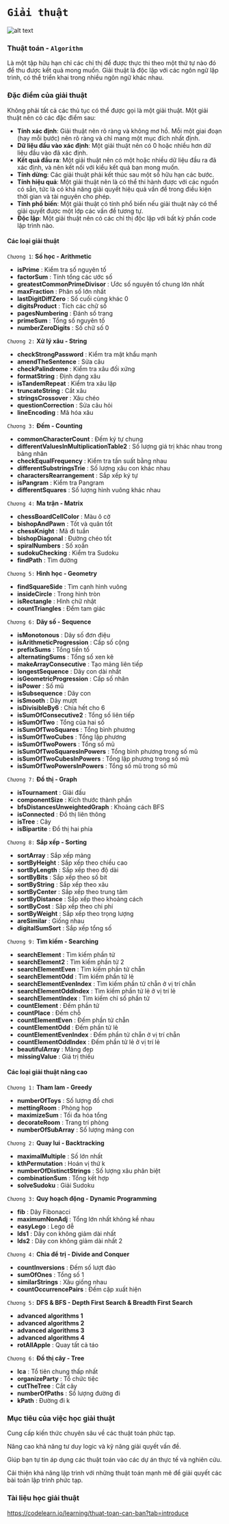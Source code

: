 # `Giải thuật`
![alt text](image.png)
### **Thuật toán - `Algorithm`**
Là một tập hữu hạn chỉ các chỉ thị để được thực thi theo một thứ tự nào đó để thu được kết quả mong muốn. Giải thuật là độc lập với các ngôn ngữ lập trình, có thể triển khai trong nhiều ngôn ngữ khác nhau.

### Đặc điểm của giải thuật
Không phải tất cả các thủ tục có thể được gọi là một giải thuật. Một giải thuật nên có các đặc điểm sau:

- **Tính xác định**: Giải thuật nên rõ ràng và không mơ hồ. Mỗi một giai đoạn (hay mỗi bước) nên rõ ràng và chỉ mang một mục đích nhất định.
- **Dữ liệu đầu vào xác định**: Một giải thuật nên có 0 hoặc nhiều hơn dữ liệu đầu vào đã xác định.
- **Kết quả đầu ra**: Một giải thuật nên có một hoặc nhiều dữ liệu đầu ra đã xác định, và nên kết nối với kiểu kết quả bạn mong muốn.
- **Tính dừng**: Các giải thuật phải kết thúc sau một số hữu hạn các bước.
- **Tính hiệu quả**: Một giải thuật nên là có thể thi hành được với các nguồn có sẵn, tức là có khả năng giải quyết hiệu quả vấn đề trong điều kiện thời gian và tài nguyên cho phép.
- **Tính phổ biến**: Một giải thuật có tính phổ biến nếu giải thuật này có thể giải quyết được một lớp các vấn đề tương tự.
- **Độc lập**: Một giải thuật nên có các chỉ thị độc lập với bất kỳ phần code lập trình nào.


#### **Các loại giải thuật**
`Chương 1`: **Số học - Arithmetic**
- **isPrime** : Kiểm tra số nguyên tố
- **factorSum** : Tính tổng các ước số
- **greatestCommonPrimeDivisor** : Ước số nguyên tố chung lớn nhất
- **maxFraction** : Phân số lớn nhất
- **lastDigitDiffZero** : Số cuối cùng khác 0
- **digitsProduct** : Tích các chữ số
- **pagesNumbering** : Đánh số trang
- **primeSum** : Tổng số nguyên tố
- **numberZeroDigits** : Số chữ số 0

`Chương 2:` **Xử lý xâu - String**
- **checkStrongPassword** : Kiểm tra mật khẩu mạnh
- **amendTheSentence** : Sửa câu
- **checkPalindrome** : Kiểm tra xâu đối xứng
- **formatString** : Định dạng xâu
- **isTandemRepeat** : Kiểm tra xâu lặp
- **truncateString** : Cắt xâu
- **stringsCrossover** : Xâu chéo
- **questionCorrection** : Sửa câu hỏi
- **lineEncoding** : Mã hóa xâu

`Chương 3:` **Đếm - Counting**
- **commonCharacterCount** : Đếm ký tự chung
- **differentValuesInMultiplicationTable2** : Số lượng giá trị khác nhau trong bảng nhân
- **checkEqualFrequency** : Kiểm tra tần suất bằng nhau
- **differentSubstringsTrie** : Số lượng xâu con khác nhau
- **charactersRearrangement** : Sắp xếp ký tự
- **isPangram** : Kiểm tra Pangram
- **differentSquares** : Số lượng hình vuông khác nhau

`Chương 4:` **Ma trận - Matrix**
- **chessBoardCellColor** : Màu ô cờ
- **bishopAndPawn** : Tốt và quân tốt
- **chessKnight** : Mã đi tuần
- **bishopDiagonal** : Đường chéo tốt
- **spiralNumbers** : Số xoắn
- **sudokuChecking** : Kiểm tra Sudoku
- **findPath** : Tìm đường

`Chương 5:` **Hình học - Geometry**
- **findSquareSide** : Tìm cạnh hình vuông
- **insideCircle** : Trong hình tròn
- **isRectangle** : Hình chữ nhật
- **countTriangles** : Đếm tam giác

`Chương 6:` **Dãy số - Sequence**
- **isMonotonous** : Dãy số đơn điệu
- **isArithmeticProgression** : Cấp số cộng
- **prefixSums** : Tổng tiền tố
- **alternatingSums** : Tổng số xen kẽ
- **makeArrayConsecutive** : Tạo mảng liên tiếp
- **longestSequence** : Dãy con dài nhất
- **isGeometricProgression** : Cấp số nhân
- **isPower** : Số mũ
- **isSubsequence** : Dãy con
- **isSmooth** : Dãy mượt
- **isDivisibleBy6** : Chia hết cho 6
- **isSumOfConsecutive2** : Tổng số liên tiếp
- **isSumOfTwo** : Tổng của hai số
- **isSumOfTwoSquares** : Tổng bình phương
- **isSumOfTwoCubes** : Tổng lập phương
- **isSumOfTwoPowers** : Tổng số mũ
- **isSumOfTwoSquaresInPowers** : Tổng bình phương trong số mũ
- **isSumOfTwoCubesInPowers** : Tổng lập phương trong số mũ
- **isSumOfTwoPowersInPowers** : Tổng số mũ trong số mũ

`Chương 7:` **Đồ thị - Graph**
- **isTournament** : Giải đấu
- **componentSize** : Kích thước thành phần
- **bfsDistancesUnweightedGraph** : Khoảng cách BFS
- **isConnected** : Đồ thị liên thông
- **isTree** : Cây
- **isBipartite** : Đồ thị hai phía

`Chương 8:` **Sắp xếp - Sorting**
- **sortArray** : Sắp xếp mảng
- **sortByHeight** : Sắp xếp theo chiều cao
- **sortByLength** : Sắp xếp theo độ dài
- **sortByBits** : Sắp xếp theo số bit
- **sortByString** : Sắp xếp theo xâu
- **sortByCenter** : Sắp xếp theo trung tâm
- **sortByDistance** : Sắp xếp theo khoảng cách
- **sortByCost** : Sắp xếp theo chi phí
- **sortByWeight** : Sắp xếp theo trọng lượng
- **areSimilar** : Giống nhau
- **digitalSumSort** : Sắp xếp tổng số

`Chương 9:` **Tìm kiếm - Searching**
- **searchElement** : Tìm kiếm phần tử
- **searchElement2** : Tìm kiếm phần tử 2
- **searchElementEven** : Tìm kiếm phần tử chẵn
- **searchElementOdd** : Tìm kiếm phần tử lẻ
- **searchElementEvenIndex** : Tìm kiếm phần tử chẵn ở vị trí chẵn
- **searchElementOddIndex** : Tìm kiếm phần tử lẻ ở vị trí lẻ
- **searchElementIndex** : Tìm kiếm chỉ số phần tử
- **countElement** : Đếm phần tử
- **countPlace** : Đếm chỗ
- **countElementEven** : Đếm phần tử chẵn
- **countElementOdd** : Đếm phần tử lẻ
- **countElementEvenIndex** : Đếm phần tử chẵn ở vị trí chẵn
- **countElementOddIndex** : Đếm phần tử lẻ ở vị trí lẻ
- **beautifulArray** : Mảng đẹp
- **missingValue** : Giá trị thiếu


#### **Các loại giải thuật nâng cao**
`Chương 1:` **Tham lam - Greedy**
- **numberOfToys** : Số lượng đồ chơi
- **mettingRoom** : Phòng họp
- **maximizeSum** : Tối đa hóa tổng
- **decorateRoom** : Trang trí phòng
- **numberOfSubArray** : Số lượng mảng con

`Chương 2:` **Quay lui - Backtracking**
- **maximalMultiple** : Số lớn nhất
- **kthPermutation** : Hoán vị thứ k
- **numberOfDistinctStrings** : Số lượng xâu phân biệt
- **combinationSum** : Tổng kết hợp
- **solveSudoku** : Giải Sudoku

`Chương 3:` **Quy hoạch động - Dynamic Programming**
- **fib** : Dãy Fibonacci
- **maximumNonAdj** : Tổng lớn nhất không kề nhau
- **easyLego** : Lego dễ
- **lds1** : Dãy con không giảm dài nhất
- **lds2** : Dãy con không giảm dài nhất 2

`Chương 4:` **Chia để trị - Divide and Conquer**
- **countInversions** : Đếm số lượt đảo
- **sumOfOnes** : Tổng số 1
- **similarStrings** : Xâu giống nhau
- **countOccurrencePairs** : Đếm cặp xuất hiện

`Chương 5:` **DFS & BFS - Depth First Search & Breadth First Search**
- **advanced algorithms 1**
- **advanced algorithms 2**
- **advanced algorithms 3**
- **advanced algorithms 4**
- **rotAllApple** : Quay tất cả táo

`Chương 6:` **Đồ thị cây - Tree**
- **lca** : Tổ tiên chung thấp nhất
- **organizeParty** : Tổ chức tiệc
- **cutTheTree** : Cắt cây
- **numberOfPaths** : Số lượng đường đi
- **kPath** : Đường đi k

### **Mục tiêu của việc học giải thuật**
Cung cấp kiến thức chuyên sâu về các thuật toán phức tạp.

Nâng cao khả năng tư duy logic và kỹ năng giải quyết vấn đề.

Giúp bạn tự tin áp dụng các thuật toán vào các dự án thực tế và nghiên cứu.

Cải thiện khả năng lập trình với những thuật toán mạnh mẽ để giải quyết các bài toán lập trình phức tạp.

### **Tài liệu học giải thuật**
https://codelearn.io/learning/thuat-toan-can-ban?tab=introduce